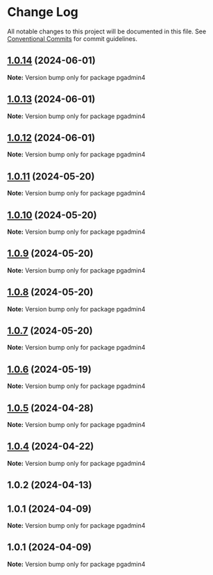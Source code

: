 # Change Log

All notable changes to this project will be documented in this file.
See [Conventional Commits](https://conventionalcommits.org) for commit guidelines.

## [1.0.14](https://github.com/Kallenju/notes/compare/pgadmin4@1.0.13...pgadmin4@1.0.14) (2024-06-01)

**Note:** Version bump only for package pgadmin4





## [1.0.13](https://github.com/Kallenju/notes/compare/pgadmin4@1.0.12...pgadmin4@1.0.13) (2024-06-01)

**Note:** Version bump only for package pgadmin4





## [1.0.12](https://github.com/Kallenju/notes/compare/pgadmin4@1.0.9...pgadmin4@1.0.12) (2024-06-01)

**Note:** Version bump only for package pgadmin4





## [1.0.11](https://github.com/Kallenju/notes/compare/pgadmin4@1.0.9...pgadmin4@1.0.11) (2024-05-20)

**Note:** Version bump only for package pgadmin4





## [1.0.10](https://github.com/Kallenju/notes/compare/pgadmin4@1.0.9...pgadmin4@1.0.10) (2024-05-20)

**Note:** Version bump only for package pgadmin4





## [1.0.9](https://github.com/Kallenju/notes/compare/pgadmin4@1.0.8...pgadmin4@1.0.9) (2024-05-20)

**Note:** Version bump only for package pgadmin4





## [1.0.8](https://github.com/Kallenju/notes/compare/pgadmin4@1.0.7...pgadmin4@1.0.8) (2024-05-20)

**Note:** Version bump only for package pgadmin4





## [1.0.7](https://github.com/Kallenju/notes/compare/pgadmin4@1.0.6...pgadmin4@1.0.7) (2024-05-20)

**Note:** Version bump only for package pgadmin4





## [1.0.6](https://github.com/Kallenju/notes/compare/pgadmin4@1.0.5...pgadmin4@1.0.6) (2024-05-19)

**Note:** Version bump only for package pgadmin4





## [1.0.5](https://github.com/Kallenju/notes/compare/pgadmin4@1.0.4...pgadmin4@1.0.5) (2024-04-28)

**Note:** Version bump only for package pgadmin4





## [1.0.4](https://github.com/Kallenju/notes/compare/pgadmin4@1.0.2...pgadmin4@1.0.4) (2024-04-22)

**Note:** Version bump only for package pgadmin4





## 1.0.2 (2024-04-13)



## 1.0.1 (2024-04-09)

**Note:** Version bump only for package pgadmin4





## 1.0.1 (2024-04-09)

**Note:** Version bump only for package pgadmin4
